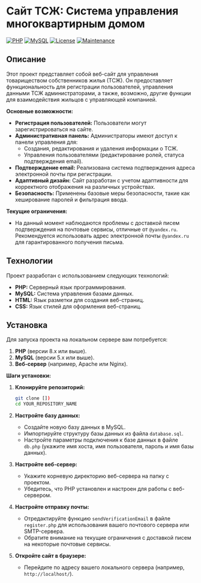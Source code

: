 # Сайт ТСЖ: Система управления многоквартирным домом

[![PHP](https://img.shields.io/badge/PHP-8.x-blue.svg?style=flat-square)](https://www.php.net/)
[![MySQL](https://img.shields.io/badge/MySQL-5.x+-green.svg?style=flat-square)](https://www.mysql.com/)
[![License](https://img.shields.io/badge/License-MIT-yellow.svg?style=flat-square)](https://opensource.org/licenses/MIT)
[![Maintenance](https://img.shields.io/badge/Maintained-yes-brightgreen.svg?style=flat-square)](https://github.com/YOUR_GITHUB_USERNAME/YOUR_REPOSITORY_NAME/graphs/commit-activity)

## Описание

Этот проект представляет собой веб-сайт для управления товариществом собственников жилья (ТСЖ). Он предоставляет функциональность для регистрации пользователей, управления данными ТСЖ администраторами, а также, возможно, другие функции для взаимодействия жильцов с управляющей компанией.

**Основные возможности:**

* **Регистрация пользователей:** Пользователи могут зарегистрироваться на сайте.
* **Административная панель:** Администраторы имеют доступ к панели управления для:
    * Создания, редактирования и удаления информации о ТСЖ.
    * Управления пользователями (редактирование ролей, статуса подтверждения email).
* **Подтверждение email:** Реализована система подтверждения адреса электронной почты при регистрации.
* **Адаптивный дизайн:** Сайт разработан с учетом адаптивности для корректного отображения на различных устройствах.
* **Безопасность:** Применены базовые меры безопасности, такие как хеширование паролей и фильтрация ввода.

**Текущие ограничения:**

* На данный момент наблюдаются проблемы с доставкой писем подтверждения на почтовые сервисы, отличные от `@yandex.ru`. Рекомендуется использовать адрес электронной почты `@yandex.ru` для гарантированного получения письма.

## Технологии

Проект разработан с использованием следующих технологий:

* **PHP:** Серверный язык программирования.
* **MySQL:** Система управления базами данных.
* **HTML:** Язык разметки для создания веб-страниц.
* **CSS:** Язык стилей для оформления веб-страниц.

## Установка

Для запуска проекта на локальном сервере вам потребуется:

1.  **PHP** (версии 8.x или выше).
2.  **MySQL** (версии 5.x или выше).
3.  **Веб-сервер** (например, Apache или Nginx).

**Шаги установки:**

1.  **Клонируйте репозиторий:**
    ```bash
    git clone [])
    cd YOUR_REPOSITORY_NAME
    ```

2.  **Настройте базу данных:**
    * Создайте новую базу данных в MySQL.
    * Импортируйте структуру базы данных из файла `database.sql`.
    * Настройте параметры подключения к базе данных в файле `db.php` (укажите имя хоста, имя пользователя, пароль и имя базы данных).

3.  **Настройте веб-сервер:**
    * Укажите корневую директорию веб-сервера на папку с проектом.
    * Убедитесь, что PHP установлен и настроен для работы с веб-сервером.

4.  **Настройте отправку почты:**
    * Отредактируйте функцию `sendVerificationEmail` в файле `register.php` для использования вашего почтового сервера или SMTP-сервера.
    * Обратите внимание на текущие ограничения с доставкой писем на некоторые почтовые сервисы.

5.  **Откройте сайт в браузере:**
    * Перейдите по адресу вашего локального сервера (например, `http://localhost/`).
